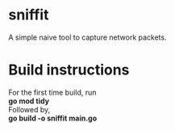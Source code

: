 # sniffit
A simple naive tool to capture network packets.

# Build instructions
For the first time build, run  
**go mod tidy**  
Followed by,  
**go build -o sniffit main.go**
